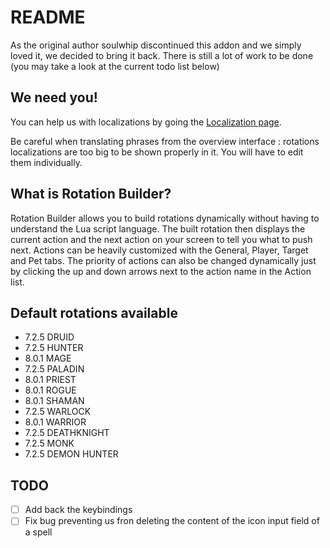 # README

As the original author soulwhip discontinued this addon and we simply loved it, we decided to bring it back. There is still a lot of work to be done (you may take a look at the current todo list below)

## We need you!

You can help us with localizations by going the [Localization page](https://wow.curseforge.com/projects/rotation-builder/localization).

Be careful when translating phrases from the overview interface : rotations localizations are too big to be shown properly in it. You will have to edit them individually.

## What is Rotation Builder?

Rotation Builder allows you to build rotations dynamically without having to understand the Lua script language. The built rotation then displays the current action and the next action on your screen to tell you what to push next. Actions can be heavily customized with the General, Player, Target and Pet tabs. The priority of actions can also be changed dynamically just by clicking the up and down arrows next to the action name in the Action list.

## Default rotations available

- 7.2.5 DRUID
- 7.2.5 HUNTER
- 8.0.1 MAGE
- 7.2.5 PALADIN
- 8.0.1 PRIEST
- 8.0.1 ROGUE
- 8.0.1 SHAMAN
- 7.2.5 WARLOCK
- 8.0.1 WARRIOR
- 7.2.5 DEATHKNIGHT
- 7.2.5 MONK
- 7.2.5 DEMON HUNTER

## TODO

- [ ] Add back the keybindings
- [ ] Fix bug preventing us fron deleting the content of the icon input field of a spell

